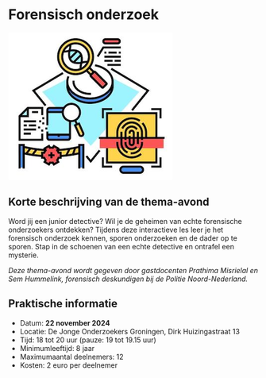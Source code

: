 # Forensisch onderzoek

![forensischonderzoek](forensischonderzoek.jpg)

## Korte beschrijving van de thema-avond
Word jij een junior detective? Wil je de geheimen van echte forensische onderzoekers ontdekken? Tijdens deze interactieve les leer je het forensisch onderzoek kennen, sporen onderzoeken en de dader op te sporen. Stap in de schoenen van een echte detective en ontrafel een mysterie.

*Deze thema-avond wordt gegeven door gastdocenten Prathima Misrielal en Sem Hummelink, forensisch deskundigen bij de Politie Noord-Nederland.*

## Praktische informatie
- Datum: **22 november 2024**
- Locatie: De Jonge Onderzoekers Groningen, Dirk Huizingastraat 13
- Tijd: 18 tot 20 uur (pauze: 19 tot 19.15 uur)
- Minimumleeftijd: 8 jaar
- Maximumaantal deelnemers: 12
- Kosten: 2 euro per deelnemer
